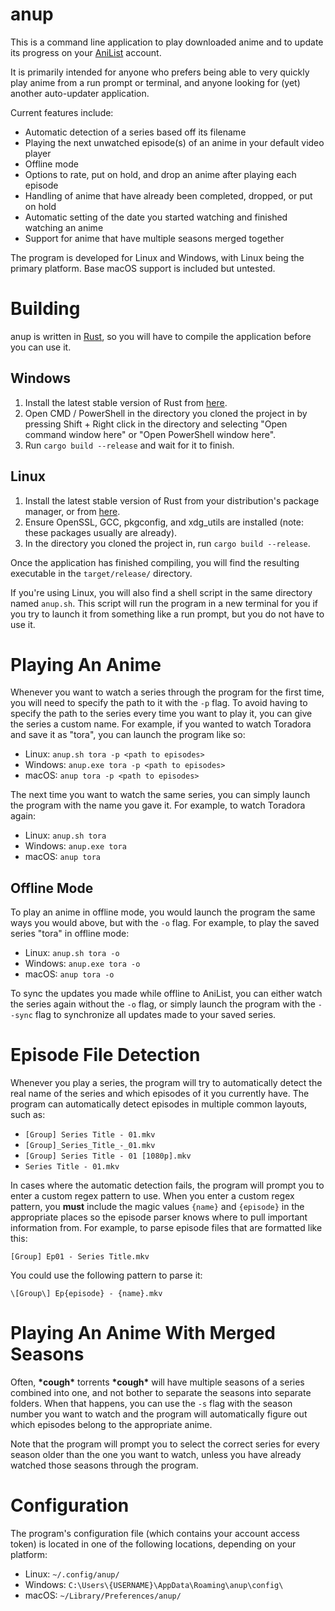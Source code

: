 # anup
This is a command line application to play downloaded anime and to update its progress on your [AniList](https://anilist.co) account.

It is primarily intended for anyone who prefers being able to very quickly play anime from a run prompt or terminal, and anyone looking for (yet) another auto-updater application.

Current features include:
* Automatic detection of a series based off its filename
* Playing the next unwatched episode(s) of an anime in your default video player
* Offline mode
* Options to rate, put on hold, and drop an anime after playing each episode
* Handling of anime that have already been completed, dropped, or put on hold
* Automatic setting of the date you started watching and finished watching an anime
* Support for anime that have multiple seasons merged together

The program is developed for Linux and Windows, with Linux being the primary platform.
Base macOS support is included but untested.

# Building
anup is written in [Rust](https://www.rust-lang.org), so you will have to compile the application before you can use it.

Windows
-------
1. Install the latest stable version of Rust from [here](https://rustup.rs).
2. Open CMD / PowerShell in the directory you cloned the project in by pressing Shift + Right click in the directory and selecting "Open command window here" or "Open PowerShell window here".
3. Run `cargo build --release` and wait for it to finish.

Linux
-----
1. Install the latest stable version of Rust from your distribution's package manager, or from [here](https://rustup.rs).
2. Ensure OpenSSL, GCC, pkgconfig, and xdg_utils are installed (note: these packages usually are already).
3. In the directory you cloned the project in, run `cargo build --release`.

Once the application has finished compiling, you will find the resulting executable in the `target/release/` directory.

If you're using Linux, you will also find a shell script in the same directory named `anup.sh`.
This script will run the program in a new terminal for you if you try to launch it from something like a run prompt, but you do not have to use it.

# Playing An Anime
Whenever you want to watch a series through the program for the first time, you will need to specify the path to it with the `-p` flag.
To avoid having to specify the path to the series every time you want to play it, you can give the series a custom name.
For example, if you wanted to watch Toradora and save it as "tora", you can launch the program like so:
* Linux: `anup.sh tora -p <path to episodes>`
* Windows: `anup.exe tora -p <path to episodes>`
* macOS: `anup tora -p <path to episodes>`

The next time you want to watch the same series, you can simply launch the program with the name you gave it. For example, to watch Toradora again:
* Linux: `anup.sh tora`
* Windows: `anup.exe tora`
* macOS: `anup tora`

Offline Mode
------------
To play an anime in offline mode, you would launch the program the same ways you would above, but with the `-o` flag. For example, to play the saved series "tora" in offline mode:
* Linux: `anup.sh tora -o`
* Windows: `anup.exe tora -o`
* macOS: `anup tora -o`

To sync the updates you made while offline to AniList, you can either watch the series again without the `-o` flag, or simply launch the program with the `--sync` flag to synchronize all updates made to your saved series.

# Episode File Detection
Whenever you play a series, the program will try to automatically detect the real name of the series and which episodes of it you currently have.
The program can automatically detect episodes in multiple common layouts, such as:

* `[Group] Series Title - 01.mkv`
* `[Group]_Series_Title_-_01.mkv`
* `[Group] Series Title - 01 [1080p].mkv`
* `Series Title - 01.mkv`

In cases where the automatic detection fails, the program will prompt you to enter a custom regex pattern to use.
When you enter a custom regex pattern, you **must** include the magic values `{name}` and `{episode}` in the appropriate places so the episode parser knows where to pull important information from.
For example, to parse episode files that are formatted like this:

`[Group] Ep01 - Series Title.mkv`

You could use the following pattern to parse it:

`\[Group\] Ep{episode} - {name}.mkv`

# Playing An Anime With Merged Seasons
Often, **\*cough\*** torrents **\*cough\*** will have multiple seasons of a series combined into one, and not bother to separate the seasons into separate folders.
When that happens, you can use the `-s` flag with the season number you want to watch and the program will automatically figure out which episodes belong to the appropriate anime.

Note that the program will prompt you to select the correct series for every season older than the one you want to watch, unless you have already watched those seasons through the program.

# Configuration

The program's configuration file (which contains your account access token) is located in one of the following locations, depending on your platform:
* Linux: `~/.config/anup/`
* Windows: `C:\Users\{USERNAME}\AppData\Roaming\anup\config\`
* macOS: `~/Library/Preferences/anup/`
